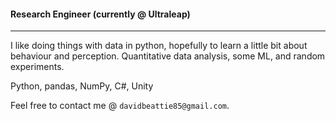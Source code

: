 #### Research Engineer (currently @ Ultraleap)
----

I like doing things with data in python, hopefully to learn a little bit about behaviour and perception. Quantitative data analysis, some ML, and random experiments.

Python, pandas, NumPy, C#, Unity

Feel free to contact me @ `davidbeattie85@gmail.com`.

